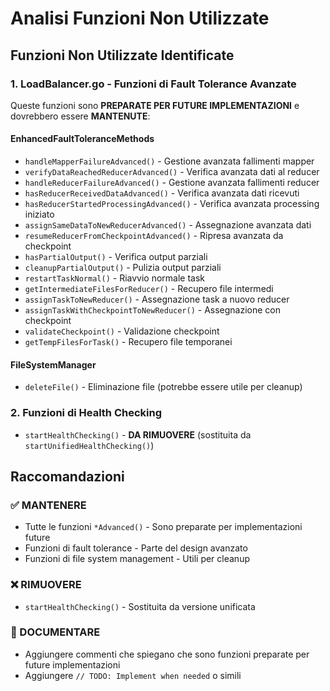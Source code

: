 # Analisi Funzioni Non Utilizzate

## Funzioni Non Utilizzate Identificate

### 1. LoadBalancer.go - Funzioni di Fault Tolerance Avanzate

Queste funzioni sono **PREPARATE PER FUTURE IMPLEMENTAZIONI** e dovrebbero essere **MANTENUTE**:

#### EnhancedFaultToleranceMethods
- `handleMapperFailureAdvanced()` - Gestione avanzata fallimenti mapper
- `verifyDataReachedReducerAdvanced()` - Verifica avanzata dati al reducer  
- `handleReducerFailureAdvanced()` - Gestione avanzata fallimenti reducer
- `hasReducerReceivedDataAdvanced()` - Verifica avanzata dati ricevuti
- `hasReducerStartedProcessingAdvanced()` - Verifica avanzata processing iniziato
- `assignSameDataToNewReducerAdvanced()` - Assegnazione avanzata dati
- `resumeReducerFromCheckpointAdvanced()` - Ripresa avanzata da checkpoint
- `hasPartialOutput()` - Verifica output parziali
- `cleanupPartialOutput()` - Pulizia output parziali
- `restartTaskNormal()` - Riavvio normale task
- `getIntermediateFilesForReducer()` - Recupero file intermedi
- `assignTaskToNewReducer()` - Assegnazione task a nuovo reducer
- `assignTaskWithCheckpointToNewReducer()` - Assegnazione con checkpoint
- `validateCheckpoint()` - Validazione checkpoint
- `getTempFilesForTask()` - Recupero file temporanei

#### FileSystemManager
- `deleteFile()` - Eliminazione file (potrebbe essere utile per cleanup)

### 2. Funzioni di Health Checking

- `startHealthChecking()` - **DA RIMUOVERE** (sostituita da `startUnifiedHealthChecking()`)

## Raccomandazioni

### ✅ MANTENERE
- Tutte le funzioni `*Advanced()` - Sono preparate per implementazioni future
- Funzioni di fault tolerance - Parte del design avanzato
- Funzioni di file system management - Utili per cleanup

### ❌ RIMUOVERE
- `startHealthChecking()` - Sostituita da versione unificata

### 📝 DOCUMENTARE
- Aggiungere commenti che spiegano che sono funzioni preparate per future implementazioni
- Aggiungere `// TODO: Implement when needed` o simili
